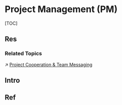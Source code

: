 # Project Management (PM)

[TOC]



## Res
### Related Topics
↗ [Project Cooperation & Team Messaging](../../../../../🔑%20CS%20Core/🧰%20Generic%20Tools%20&%20Projects/Project%20Cooperation%20&%20Team%20Messaging/Project%20Cooperation%20&%20Team%20Messaging.md)



## Intro



## Ref
[入职新公司，用 lark，感觉挺好用的 | V2EX]: https://www.v2ex.com/t/851869
